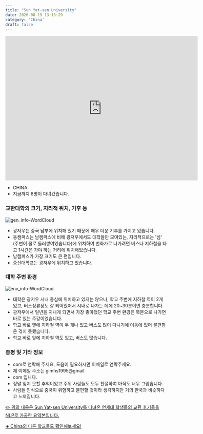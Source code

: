 ```yaml
---
title: "Sun Yat-sen University"
date: 2020-08-19 13:13:29
category: 'China'
draft: false
---
```


<iframe
width="600"
height="450"
frameborder="0" style="border:0"
src="https://www.google.com/maps/embed/v1/place?key=AIzaSyC9e1AME-pVmWC4hBpFdu5S4dKzyepa3HQ&q=Sun+Yat-sen+University&center=23.0965384,113.298883&zoom=14" allowfullscreen>
</iframe>

* CHINA
* 지금까지 8명이 다녀갔습니다. 

### 교환대학의 크기, 지리적 위치, 기후 등

![gen_info-WordCloud](../univ_wordclouds_okt/gen_info/CN000014_gen_info_okt.png)

* 광저우는 중국 남부에 위치해 있기 때문에 매우 더운 기후를 가지고 있습니다.
* 동캠퍼스는 남캠퍼스에 비해 광저우에서도 대학들만 모여있는, 지리적으로는 '섬' (주변이 물로 둘러쌓여있습니다)에 위치하여 번화가로 나가려면 버스나 지하철을 타고 1시간은 가야 하는 거리에 위치해있습니다.
* 남캠퍼스가 가장 크기도 큰 편입니다.
* 중산대학교는 광저우에 위치하고 있습니다.


### 대학 주변 환경

![env_info-WordCloud](../univ_wordclouds_okt/env_info/CN000014_env_info_okt.png)

* 대학은 광저우 시내 중심에 위치하고 있지는 않으나, 학교 주변에 지하철 역이 2개 있고, 버스정류장도 잘 되어있어서 시내로 나가는 데에 20~30분이면 충분합니다.
* 광저우에서 일년을 지내게 되면서 가장 좋아했던 학교 주변 환경은 북문으로 나가면 바로 있는 주강이었습니다.
* 학교 바로 옆에 지하철 역이 두 개나 있고 버스도 많이 다니기에 이동에 있어 불편함은 겪지 못했습니다.
* 학교 바로 앞에 지하철 역도 있고, 버스도 많습니다.


### 총평 및 기타 정보 
* com로 연락해 주세요, 도움이 필요하시면 이메일로 연락주세요.
* 제 이메일 주소는 gimhs1995@gmail.
* com 입니다.
* 정말 잊지 못할 추억이었고 주위 사람들도 모두 친절하여 아직도 너무 그립습니다.
* 사람들 인식으로 중국이 위험하고 불편할 것이라 생각하지만 거의 한국과 비슷하다고 느껴집니다.


[✏️ 위의 내용은 Sun Yat-sen University를 다녀온 연세대 학생들의 교환 후기들을 NLP로 가공한 요약본입니다.](http://oia.yonsei.ac.kr/partner/expReport.asp?ucode=CN000014&bgbn=A)

[✈️ China의 다른 학교들도 확인해보세요!](https://yonsei-exchange.netlify.app/?category=China)

